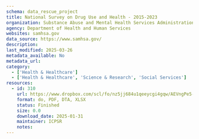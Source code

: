 ```yaml
---
schema: data_rescue_project 
title: National Survey on Drug Use and Health - 2015-2023
organization: Substance Abuse and Mental Health Services Administration
agency: Department of Health and Human Services
websites: samhsa.gov
data_source: https://www.samhsa.gov/
description: 
last_modified: 2025-03-26
metadata_available: No
metadata_url: 
category:
  - ['Health & Healthcare'] 
  - ['Health & Healthcare', 'Science & Research', 'Social Services'] 
resources:
  - id: 310
    url: https://www.dropbox.com/scl/fo/nz5jj684u1qeeycgi4gqw/AEVngPe5-PcLXciOMVGEA50?rlkey=zdj29x6yim2akimz45k0aht4o&dl=0
    format: do, PDF, DTA, XLSX
    status: Finished
    size: 0.0
    download_date: 2025-01-31
    maintainer: ICPSR
    notes: 
---
```

